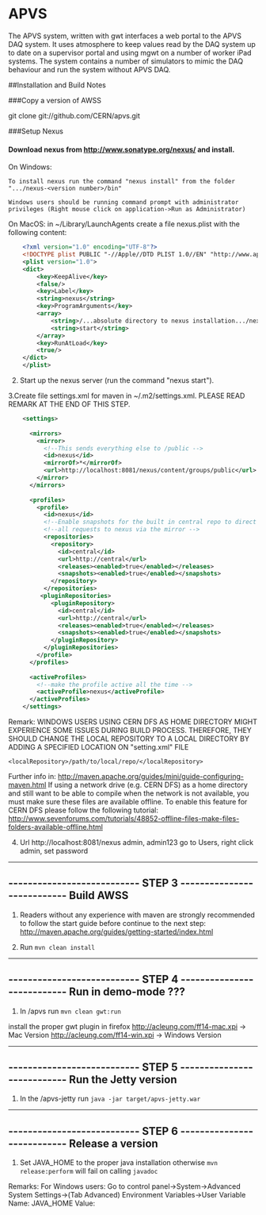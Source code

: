 # APVS

The APVS system, written with gwt interfaces a web portal to the APVS DAQ system.
It uses atmosphere to keep values read by the DAQ system up to date on a supervisor
portal and using mgwt on a number of worker iPad systems. The system contains a number
of simulators to mimic the DAQ behaviour and run the system without APVS DAQ.

##Installation and Build Notes

###Copy a version of AWSS

   git clone git://github.com/CERN/apvs.git
   
###Setup Nexus

#### Download nexus from http://www.sonatype.org/nexus/ and install.

On Windows:
	
    To install nexus run the command "nexus install" from the folder ".../nexus-<version number>/bin"
	
	Windows users should be running command prompt with administrator privileges (Right mouse click on application->Run as Administrator)

On MacOS:
in ~/Library/LaunchAgents create a file nexus.plist with the following content:

```xml
	<?xml version="1.0" encoding="UTF-8"?>
	<!DOCTYPE plist PUBLIC "-//Apple//DTD PLIST 1.0//EN" "http://www.apple.com/DTDs/PropertyList-1.0.dtd">
	<plist version="1.0">
	<dict>
		<key>KeepAlive</key>
		<false/>
		<key>Label</key>
		<string>nexus</string>
		<key>ProgramArguments</key>
		<array>
			<string>/...absolute directory to nexus installation.../nexus/bin/nexus</string>
			<string>start</string>
		</array>
		<key>RunAtLoad</key>
		<true/>
	</dict>
	</plist>
```

2. Start up the nexus server (run the command "nexus start").

3.Create file settings.xml for maven in ~/.m2/settings.xml. PLEASE READ REMARK AT THE END OF THIS STEP.

```xml
	<settings>
	
	  <mirrors>
	    <mirror>
	      <!--This sends everything else to /public -->
	      <id>nexus</id>
	      <mirrorOf>*</mirrorOf>
	      <url>http://localhost:8081/nexus/content/groups/public</url>
	    </mirror>
	  </mirrors>
	
	  <profiles>
	    <profile>
	      <id>nexus</id>
	      <!--Enable snapshots for the built in central repo to direct -->
	      <!--all requests to nexus via the mirror -->
	      <repositories>
	        <repository>
	          <id>central</id>
	          <url>http://central</url>
	          <releases><enabled>true</enabled></releases>
	          <snapshots><enabled>true</enabled></snapshots>
	        </repository>
	      </repositories>
	     <pluginRepositories>
	        <pluginRepository>
	          <id>central</id>
	          <url>http://central</url>
	          <releases><enabled>true</enabled></releases>
	          <snapshots><enabled>true</enabled></snapshots>
	        </pluginRepository>
	      </pluginRepositories>
	    </profile>
	  </profiles>
	    
	  <activeProfiles>
	    <!--make the profile active all the time -->
	    <activeProfile>nexus</activeProfile>
	  </activeProfiles>
	</settings>
```

Remark: 
WINDOWS USERS USING CERN DFS AS HOME DIRECTORY MIGHT EXPERIENCE SOME ISSUES DURING BUILD PROCESS. THEREFORE, THEY SHOULD CHANGE THE LOCAL REPOSITORY TO A LOCAL DIRECTORY BY ADDING A SPECIFIED LOCATION ON "setting.xml" FILE 

	<localRepository>/path/to/local/repo/</localRepository>

Further info in: http://maven.apache.org/guides/mini/guide-configuring-maven.html
If using a network drive (e.g. CERN DFS) as a home directory and still want to be able to compile when the network is not available, you must make sure these files are available offline. To enable this feature for CERN DFS please follow the following tutorial: http://www.sevenforums.com/tutorials/48852-offline-files-make-files-folders-available-offline.html

4. Url http://localhost:8081/nexus admin, admin123 go to Users, right click admin, set password

______________________________________________________________
--------------------------- STEP 3 ---------------------------
Build AWSS
----------

1. Readers without any experience with maven are strongly recommended to follow the start guide before continue to the next step: http://maven.apache.org/guides/getting-started/index.html 

2. Run `mvn clean install`
______________________________________________________________
--------------------------- STEP 4 ---------------------------
Run in demo-mode ???
--------------------

1. In <apvs project directory>/apvs  run `mvn clean gwt:run`

install the proper gwt plugin in firefox
http://acleung.com/ff14-mac.xpi -> Mac Version
http://acleung.com/ff14-win.xpi -> Windows Version
______________________________________________________________
--------------------------- STEP 5 ---------------------------
Run the Jetty version
---------------------

1. In the <apvs project directory>/apvs-jetty  run `java -jar target/apvs-jetty.war`

______________________________________________________________
--------------------------- STEP 6 ---------------------------
Release a version
-----------------

1. Set JAVA_HOME to the proper java installation otherwise `mvn release:perform` will fail on calling `javadoc`

Remarks:
For Windows users: 
Go to control panel->System->Advanced System Settings->(Tab Advanced) Environment Variables->User Variable
Name: JAVA_HOME
Value: <path to java installation>
